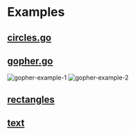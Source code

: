 # Examples

## [circles.go](examples/circles.go)

## [gopher.go](examples/gopher.go)

![gopher-example-1](https://cloud.githubusercontent.com/assets/565124/24701667/9faf49fa-19fb-11e7-9704-2c0d5bc0f700.jpg)
![gopher-example-2](https://cloud.githubusercontent.com/assets/565124/24701668/9fb0b22c-19fb-11e7-9b70-c70b07015624.jpg)

## [rectangles](examples/rectangles.go)

## [text](examples/text.go)
